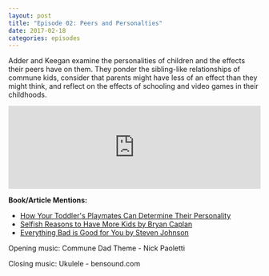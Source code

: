```yaml
---
layout: post
title: "Episode 02: Peers and Personalties" 
date: 2017-02-18
categories: episodes
---
```

Adder and Keegan examine the personalities of children and the effects their peers have on them. They ponder the sibling-like relationships of commune kids, consider that parents might have less of an effect than they might think, and reflect on the effects of schooling and video games in their childhoods.

<iframe width="100%" height="166" scrolling="no" frameborder="no" src="https://w.soundcloud.com/player/?url=https%3A//api.soundcloud.com/tracks/308196805&amp;color=ff5500&amp;auto_play=false&amp;hide_related=false&amp;show_comments=true&amp;show_user=true&amp;show_reposts=false"></iframe>

**Book/Article Mentions:**

* [How Your Toddler's Playmates Can Determine Their Personality](http://lifestyle.one/closer/news-real-l…rmine-personality/)
* [Selfish Reasons to Have More Kids by Bryan Caplan](http://www.amazon.com/Selfish-Reasons-H…ids/dp/0465028616)
* [Everything Bad is Good for You by Steven Johnson](http://www.amazon.com/Everything-Bad-Go…ly/dp/1594481946/)

Opening music: Commune Dad Theme - Nick Paoletti

Closing music: Ukulele - bensound.com
